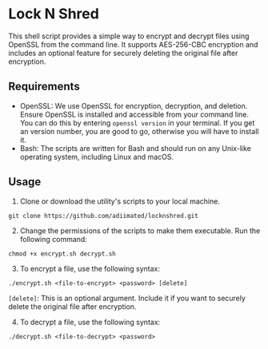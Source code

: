 # Lock N Shred

This shell script provides a simple way to encrypt and decrypt files using OpenSSL from the command line. It supports AES-256-CBC encryption and includes an optional feature for securely deleting the original file after encryption.

## Requirements

* OpenSSL: We use OpenSSL for encryption, decryption, and deletion. Ensure OpenSSL is installed and accessible from your command line. You can do this by entering `openssl version` in your terminal. If you get an version number, you are good to go, otherwise you will have to install it.
* Bash: The scripts are written for Bash and should run on any Unix-like operating system, including Linux and macOS.

## Usage

1. Clone or download the utility's scripts to your local machine.
```
git clone https://github.com/adiimated/locknshred.git
```

2. Change the permissions of the scripts to make them executable. Run the following command:
```
chmod +x encrypt.sh decrypt.sh
```

3. To encrypt a file, use the following syntax:
```
./encrypt.sh <file-to-encrypt> <password> [delete]
```
`[delete]`: This is an optional argument. Include it if you want to securely delete the original file after encryption.

4. To decrypt a file, use the following syntax:
```
./decrypt.sh <file-to-decrypt> <password>
```
